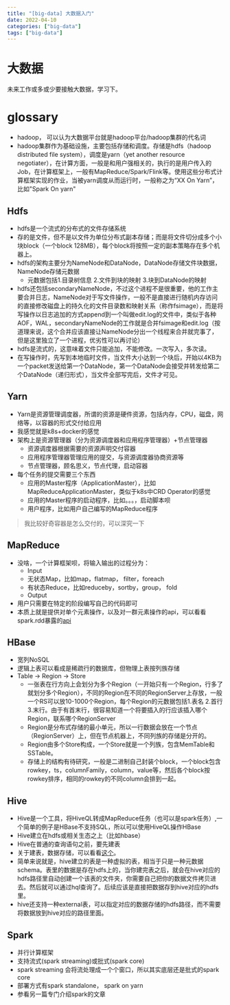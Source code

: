 ```yaml
---
title: "[big-data] 大数据入门"
date: 2022-04-10
categories: ["big-data"]
tags: ["big-data"]
---
```


# 大数据
未来工作或多或少要接触大数据，学习下。

# glossary
- hadoop， 可以认为大数据平台就是hadoop平台/hadoop集群的代名词
- hadoop集群作为基础设施，主要包括存储和调度。存储是hdfs（hadoop distributed file system），调度是yarn（yet another resource negotiater），在计算方面，一般是和用户强相关的，执行的是用户传入的Job，在计算框架上，一般有MapReduce/Spark/Flink等。使用这些分布式计算框架实现的作业，当被yarn调度从而运行时，一般称之为“XX On Yarn”，比如"Spark On yarn"


## Hdfs
- hdfs是一个流式的分布式的文件存储系统
- 存的是文件，但不是以文件为单位分布式副本存储；而是将文件切分成多个小块block（一个block 128MB），每个block将按照一定的副本策略存在多个机器上。
- hdfs的架构主要分为NameNode和DataNode，DataNode存储文件块数据，NameNode存储元数据
  - 元数据包括1.目录树信息 2.文件到块的映射 3.块到DataNode的映射
- hdfs还包括secondaryNameNode，不过这个进程不是很重要，他的工作主要合并日志，NameNode对于写文件操作，一般不是直接进行随机内存访问的直接修改磁盘上的持久化的文件目录数和映射关系（称作fsimage），而是将写操作以日志追加的方式append到一个叫做edit.log的文件中，类似于各种AOF，WAL，secondaryNameNode的工作就是合并fsimage和edit.log（按道理来说，这个合并应该直接让NameNode分出一个线程来合并就完事了，但是这里独立了一个进程，优劣性可以再讨论）
- hdfs是流式的，这意味着文件只能追加，不能修改。一次写入，多次读。
- 在写操作时，先写到本地临时文件，当文件大小达到一个块后，开始以4KB为一个packet发送给第一个DataNode，第一个DataNode会接受并转发给第二个DataNode（递归形式），当文件全部写完后，文件才可见。

## Yarn
- Yarn是资源管理调度器，所谓的资源是硬件资源，包括内存，CPU，磁盘，网络等，以容器的形式交付给应用
- 我感觉就是k8s+docker的感觉
- 架构上是资源管理器（分为资源调度器和应用程序管理器）+节点管理器
  - 资源调度器根据需要的资源声明交付容器
  - 应用程序管理器管理应用的提交，与资源调度器协商资源等
  - 节点管理器，顾名思义，节点代理，启动容器
- 每个任务的提交需要三个东西
  - 应用的Master程序（ApplicationMaster），比如MapReduceApplicationMaster，类似于k8s中CRD Operator的感觉
  - 应用的Master程序的启动程序，比如。。。，启动脚本呗
  - 用户程序，比如用户自己编写的MapReduce程序

> 我比较好奇容器是怎么交付的，可以深究一下


## MapReduce
- 没啥，一个计算框架呗，将输入输出的过程分为：
  - Input
  - 无状态Map，比如map，flatmap， filter，foreach
  - 有状态Reduce，比如reduceby，sortby，group， fold
  - Output
- 用户只需要在特定的阶段编写自己的代码即可
- 本质上就是提供对单个元素操作，以及对一群元素操作的api，可以看看spark.rdd暴露的[api](https://spark.apache.org/docs/latest/api/python/reference/api/pyspark.RDD.reduceByKey.html)


## HBase
- 宽列NoSQL
- 逻辑上表可以看成是稀疏行的数据库，但物理上表按列族存储
- Table -> Region -> Store 
  - 一张表在行方向上会划分为多个Region（一开始只有一个Region，行多了就划分多个Region），不同的Region在不同的RegionServer上存放，一般一个RS可以放10-1000个Region，每个Region的元数据包括1.表名 2.首行 3.末行。由于有首末行，很容易知道一个将要插入的行应该插入哪个Region，联系哪个RegionServer
  - Region是分布式存储的最小单元，所以一行数据会放在一个节点（RegionServer）上，但在节点机器上，不同列族的存储是分开的。
  - Region由多个Store构成，一个Store就是一个列族，包含MemTable和SSTable。
  - 存储上的结构有待研究，一般是二进制自己封装个block，一个block包含rowkey，ts，columnFamily，column，value等，然后各个block按rowkey排序，相同的rowkey的不同column会排到一起。



## Hive
- Hive是一个工具，将HiveQL转成MapReduce任务（也可以是spark任务）,一个简单的例子是HBase不支持SQL，所以可以使用HiveQL操作HBase
- Hive建立在hdfs或相关生态之上（比如hbase）
- Hive在普通的查询语句之前，要先建表
- 关于建表，数据存储，可以看看[这个](https://blog.csdn.net/xxydzyr/article/details/100915053)。
- 简单来说就是，hive建立的表是一种虚拟的表，相当于只是一种元数据schema。表里的数据是存在hdfs上的，当你建完表之后，就会在hive对应的hdfs路径里自动创建一个该表的文件夹，你需要自己把你的数据文件拷贝进去。然后就可以通过hql查询了。后续应该是直接把数据存到hive对应的hdfs里。
- hive还支持一种external表，可以指定对应的数据存储的hdfs路径，而不需要将数据放到hive对应的路径里面。

## Spark
- 并行计算框架
- 支持流式(spark streaming)或批式(spark core)
- spark streaming 会将流处理成一个个窗口，所以其实底层还是批式的spark core
- 部署方式有spark standalone， spark on yarn
- 参看另一篇专门介绍spark的文章